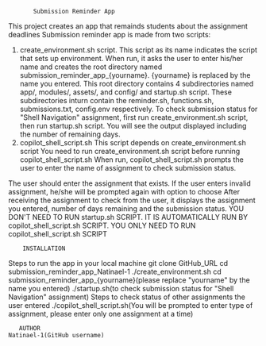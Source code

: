            Submission Reminder App
This project creates an app that remainds students about the assignment deadlines
Submission reminder app is made from two scripts:
  1) create_environment.sh script. 
This script as its name indicates the script that sets up environment. 
When run, it asks the user to enter his/her name and creates the root directory named submission_reminder_app_{yourname}. 
{yourname} is replaced by the name you entered. 
This root directory contains 4 subdirectories named app/, modules/, assets/, and config/ and startup.sh script. 
These subdirectories inturn contain the reminder.sh, functions.sh, submissions.txt, config.env respectively. 
To check submission status for "Shell Navigation" assignment, first run create_environment.sh script, then run startup.sh script. 
You will see the output displayed including the number of remaining days.
  2) copilot_shell_script.sh
This script depends on create_environment.sh script
You need to run create_environment.sh script before running copilot_shell_script.sh
When run, copilot_shell_script.sh prompts the user to enter the name of assignment to check submission status. 

The user should enter the assignment that exists. If the user enters invalid assignment, he/she will be prompted again with option to choose
After receiving the assignment to check from the user, it displays the assignment you entered, number of days remaining and the submission status.
YOU DON'T NEED TO RUN startup.sh SCRIPT. IT IS AUTOMATICALLY RUN BY copilot_shell_script.sh SCRIPT. YOU ONLY NEED TO RUN copilot_shell_script.sh SCRIPT
  

        INSTALLATION
Steps to run the app in your local machine
        git clone GitHub_URL
        cd submission_reminder_app_Natinael-1
       ./create_environment.sh
       cd submission_reminder_app_{yourname}(please replace "yourname" by the name you entered)
     ./startup.sh(to check submission status for "Shell Navigation" assignment)
Steps to check status of other assignments the user entered
     ./copilot_shell_script.sh(You will be prompted to enter type of assignment, please enter only one assignment at a time)

          
       AUTHOR
    Natinael-1(GitHub username)


